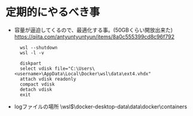 # 定期的にやるべき事
- 容量が逼迫してくるので、最適化する事。(50GBくらい開放出来た)
  https://qiita.com/antyuntyuntyun/items/8a0c555399cd8c96f792
  ```
    wsl --shutdown
    wsl -l -v

    diskpart
    select vdisk file="C:\Users\<username>\AppData\Local\Docker\wsl\data\ext4.vhdx"
    attach vdisk readonly
    compact vdisk
    detach vdisk
    exit
  ```

- logファイルの場所
  \\wsl$\docker-desktop-data\data\docker\containers